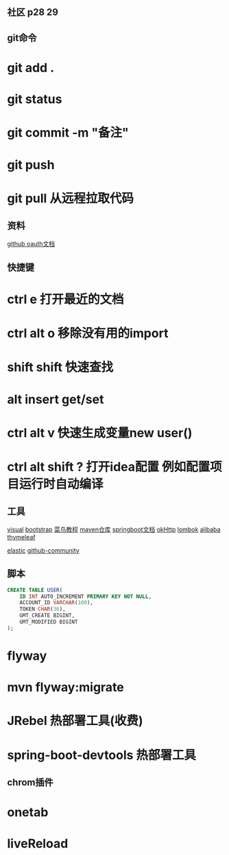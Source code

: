 ## 社区  p28 29
## git命令
#  git add .
#  git status
#  git commit -m "备注"
#  git push
#  git pull 从远程拉取代码

## 资料
[github oauth文档](https://developer.github.com/apps/building-oauth-apps/)

## 快捷键
# ctrl e   打开最近的文档
# ctrl alt o  移除没有用的import
# shift shift 快速查找
# alt insert get/set
# ctrl alt v 快速生成变量new user()
# ctrl alt shift ?  打开idea配置  例如配置项目运行时自动编译

## 工具
[visual](https://www.visual-paradigm.com)
[bootstrap](https://v3.bootcss.com/)
[菜鸟教程](https://www.runoob.com/)
[maven仓库](https://mvnrepository.com/)
[springboot文档](https://docs.spring.io/spring-boot/docs/2.0.0.RC2/reference/htmlsingle/)
[okHttp](https://square.github.io/okhttp/)
[lombok](https://projectlombok.org/)
[alibaba](https://developer.aliyun.com/special/tech-java?spm=a2c41.13037006.0.0%20csdn)
[thymeleaf](https://www.thymeleaf.org/)

[elastic](https://elasticsearch.cn/explore)
[github-community](https://github.com/liunian2/community)

## 脚本
```sql
CREATE TABLE USER(
    ID INT AUTO_INCREMENT PRIMARY KEY NOT NULL,
    ACCOUNT_ID VARCHAR(100),
    TOKEN CHAR(36),
    GMT_CREATE BIGINT,
    GMT_MODIFIED BIGINT
);
```
# flyway
#  mvn flyway:migrate
# JRebel 热部署工具(收费)
# spring-boot-devtools 热部署工具

## chrom插件
# onetab
# liveReload


